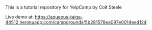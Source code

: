 This is a tutorial repository for YelpCamp by Colt Steele

Live demo at: https://aqueous-taiga-44512.herokuapp.com/campgrounds/5b281578ea097e0014eed124
